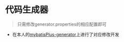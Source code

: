 # 代码生成器
> 只需修改generator.properties的相应配置即可
* 在本人的[mybatisPlus-generator](https://github.com/434713950/mybatisPlus-generator)上进行了对应修改开发